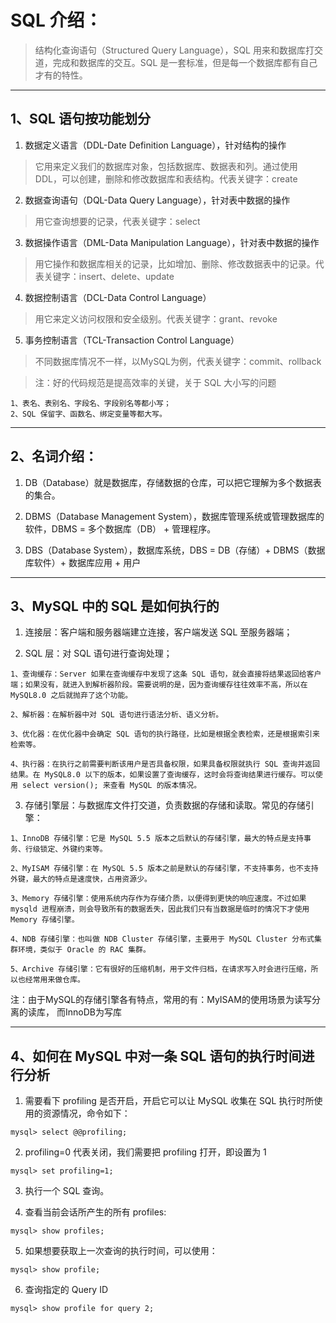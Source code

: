 # SQL 介绍：
> 结构化查询语句（Structured Query Language），SQL 用来和数据库打交道，完成和数据库的交互。SQL 是一套标准，但是每一个数据库都有自己才有的特性。
---


## 1、SQL 语句按功能划分

1. 数据定义语言（DDL-Date Definition Language），针对结构的操作
> 它用来定义我们的数据库对象，包括数据库、数据表和列。通过使用 DDL，可以创建，删除和修改数据库和表结构。代表关键字：create

2. 数据查询语句（DQL-Data Query Language），针对表中数据的操作
> 用它查询想要的记录，代表关键字：select

3. 数据操作语言（DML-Data Manipulation Language），针对表中数据的操作
> 用它操作和数据库相关的记录，比如增加、删除、修改数据表中的记录。代表关键字：insert、delete、update

4. 数据控制语言（DCL-Data Control Language）
> 用它来定义访问权限和安全级别。代表关键字：grant、revoke

5. 事务控制语言（TCL-Transaction Control Language）
> 不同数据库情况不一样，以MySQL为例，代表关键字：commit、rollback

> 注：好的代码规范是提高效率的关键，关于 SQL 大小写的问题
```
1、表名、表别名、字段名、字段别名等都小写；
2、SQL 保留字、函数名、绑定变量等都大写。
```
---
    

## 2、名词介绍：

1. DB（Database）就是数据库，存储数据的仓库，可以把它理解为多个数据表的集合。

2. DBMS（Database Management System），数据库管理系统或管理数据库的软件，DBMS = 多个数据库（DB） + 管理程序。

3. DBS（Database System），数据库系统，DBS = DB（存储）+ DBMS（数据库软件）+ 数据库应用 + 用户
---


## 3、MySQL 中的 SQL 是如何执行的

1. 连接层：客户端和服务器端建立连接，客户端发送 SQL 至服务器端；

2. SQL 层：对 SQL 语句进行查询处理；
```
1、查询缓存：Server 如果在查询缓存中发现了这条 SQL 语句，就会直接将结果返回给客户端；如果没有，就进入到解析器阶段。需要说明的是，因为查询缓存往往效率不高，所以在 MySQL8.0 之后就抛弃了这个功能。

2、解析器：在解析器中对 SQL 语句进行语法分析、语义分析。

3、优化器：在优化器中会确定 SQL 语句的执行路径，比如是根据全表检索，还是根据索引来检索等。

4、执行器：在执行之前需要判断该用户是否具备权限，如果具备权限就执行 SQL 查询并返回结果。在 MySQL8.0 以下的版本，如果设置了查询缓存，这时会将查询结果进行缓存。可以使用 select version(); 来查看 MySQL 的版本情况。
```

3. 存储引擎层：与数据库文件打交道，负责数据的存储和读取。常见的存储引擎：
```
1、InnoDB 存储引擎：它是 MySQL 5.5 版本之后默认的存储引擎，最大的特点是支持事务、行级锁定、外键约束等。

2、MyISAM 存储引擎：在 MySQL 5.5 版本之前是默认的存储引擎，不支持事务，也不支持外键，最大的特点是速度快，占用资源少。

3、Memory 存储引擎：使用系统内存作为存储介质，以便得到更快的响应速度。不过如果 mysqld 进程崩溃，则会导致所有的数据丢失，因此我们只有当数据是临时的情况下才使用 Memory 存储引擎。

4、NDB 存储引擎：也叫做 NDB Cluster 存储引擎，主要用于 MySQL Cluster 分布式集群环境，类似于 Oracle 的 RAC 集群。

5、Archive 存储引擎：它有很好的压缩机制，用于文件归档，在请求写入时会进行压缩，所以也经常用来做仓库。
```

注：由于MySQL的存储引擎各有特点，常用的有：MyISAM的使用场景为读写分离的读库， 而InnoDB为写库

---


## 4、如何在 MySQL 中对一条 SQL 语句的执行时间进行分析

1. 需要看下 profiling 是否开启，开启它可以让 MySQL 收集在 SQL 执行时所使用的资源情况，命令如下：
```
mysql> select @@profiling;
```

2. profiling=0 代表关闭，我们需要把 profiling 打开，即设置为 1
```
mysql> set profiling=1;
```

3. 执行一个 SQL 查询。

4. 查看当前会话所产生的所有 profiles:
```
mysql> show profiles;
```

5. 如果想要获取上一次查询的执行时间，可以使用：
```
mysql> show profile;
```

6. 查询指定的 Query ID
```
mysql> show profile for query 2;
```
